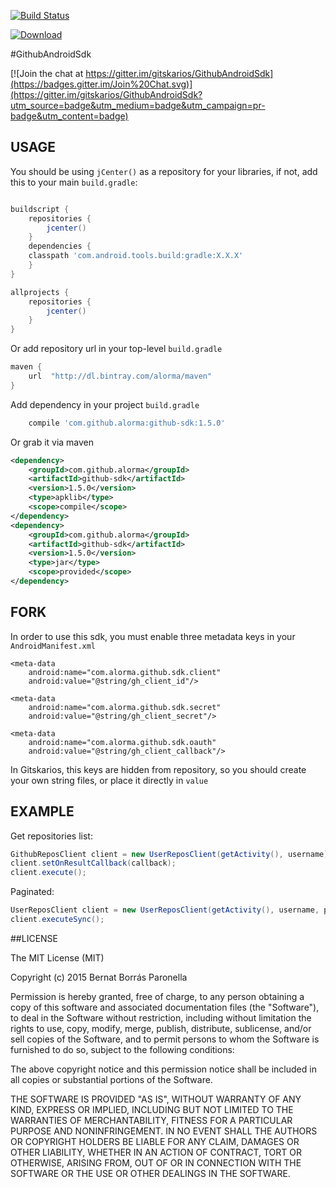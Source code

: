 [![Build Status](https://travis-ci.org/gitskarios/GithubAndroidSdk.svg)](https://travis-ci.org/gitskarios/GithubAndroidSdk)

[ ![Download](https://api.bintray.com/packages/alorma/maven/github-sdk/images/download.svg) ](https://bintray.com/alorma/maven/github-sdk/_latestVersion)

#GithubAndroidSdk

[![Join the chat at https://gitter.im/gitskarios/GithubAndroidSdk](https://badges.gitter.im/Join%20Chat.svg)](https://gitter.im/gitskarios/GithubAndroidSdk?utm_source=badge&utm_medium=badge&utm_campaign=pr-badge&utm_content=badge)

## USAGE

You should be using `jCenter()` as a repository for your libraries, if not, add this to your main `build.gradle`:

``` groovy

buildscript {
    repositories {
        jcenter()
    }
    dependencies {
    classpath 'com.android.tools.build:gradle:X.X.X'
    }
}

allprojects {
    repositories {
        jcenter()
    }
}

```

Or add repository url in your top-level `build.gradle`

``` groovy
maven {
    url  "http://dl.bintray.com/alorma/maven"
}
```

Add dependency in your project `build.gradle`

``` groovy
    compile 'com.github.alorma:github-sdk:1.5.0'
```

Or grab it via maven
``` xml
<dependency>
    <groupId>com.github.alorma</groupId>
    <artifactId>github-sdk</artifactId>
    <version>1.5.0</version>
    <type>apklib</type>
    <scope>compile</scope>
</dependency>
<dependency>
    <groupId>com.github.alorma</groupId>
    <artifactId>github-sdk</artifactId>
    <version>1.5.0</version>
    <type>jar</type>
    <scope>provided</scope>
</dependency>
```
## FORK

In order to use this sdk, you must enable three metadata keys in your `AndroidManifest.xml`

```
<meta-data
    android:name="com.alorma.github.sdk.client"
    android:value="@string/gh_client_id"/>

<meta-data
    android:name="com.alorma.github.sdk.secret"
    android:value="@string/gh_client_secret"/>

<meta-data
    android:name="com.alorma.github.sdk.oauth"
    android:value="@string/gh_client_callback"/>
```

In Gitskarios, this keys are hidden from repository, so you should create your own string files, or place it directly in `value`

## EXAMPLE

Get repositories list:
``` java
GithubReposClient client = new UserReposClient(getActivity(), username);
client.setOnResultCallback(callback);
client.execute();
```

Paginated:
``` Java
UserReposClient client = new UserReposClient(getActivity(), username, page);
client.executeSync();
```

##LICENSE

The MIT License (MIT)

Copyright (c) 2015 Bernat Borrás Paronella

Permission is hereby granted, free of charge, to any person obtaining a copy
of this software and associated documentation files (the "Software"), to deal
in the Software without restriction, including without limitation the rights
to use, copy, modify, merge, publish, distribute, sublicense, and/or sell
copies of the Software, and to permit persons to whom the Software is
furnished to do so, subject to the following conditions:

The above copyright notice and this permission notice shall be included in all
copies or substantial portions of the Software.

THE SOFTWARE IS PROVIDED "AS IS", WITHOUT WARRANTY OF ANY KIND, EXPRESS OR
IMPLIED, INCLUDING BUT NOT LIMITED TO THE WARRANTIES OF MERCHANTABILITY,
FITNESS FOR A PARTICULAR PURPOSE AND NONINFRINGEMENT. IN NO EVENT SHALL THE
AUTHORS OR COPYRIGHT HOLDERS BE LIABLE FOR ANY CLAIM, DAMAGES OR OTHER
LIABILITY, WHETHER IN AN ACTION OF CONTRACT, TORT OR OTHERWISE, ARISING FROM,
OUT OF OR IN CONNECTION WITH THE SOFTWARE OR THE USE OR OTHER DEALINGS IN THE
SOFTWARE.
